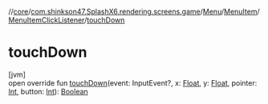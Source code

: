 //[core](../../../../../index.md)/[com.shinkson47.SplashX6.rendering.screens.game](../../../index.md)/[Menu](../../index.md)/[MenuItem](../index.md)/[MenuItemClickListener](index.md)/[touchDown](touch-down.md)

# touchDown

[jvm]\
open override fun [touchDown](touch-down.md)(event: InputEvent?, x: [Float](https://kotlinlang.org/api/latest/jvm/stdlib/kotlin/-float/index.html), y: [Float](https://kotlinlang.org/api/latest/jvm/stdlib/kotlin/-float/index.html), pointer: [Int](https://kotlinlang.org/api/latest/jvm/stdlib/kotlin/-int/index.html), button: [Int](https://kotlinlang.org/api/latest/jvm/stdlib/kotlin/-int/index.html)): [Boolean](https://kotlinlang.org/api/latest/jvm/stdlib/kotlin/-boolean/index.html)
